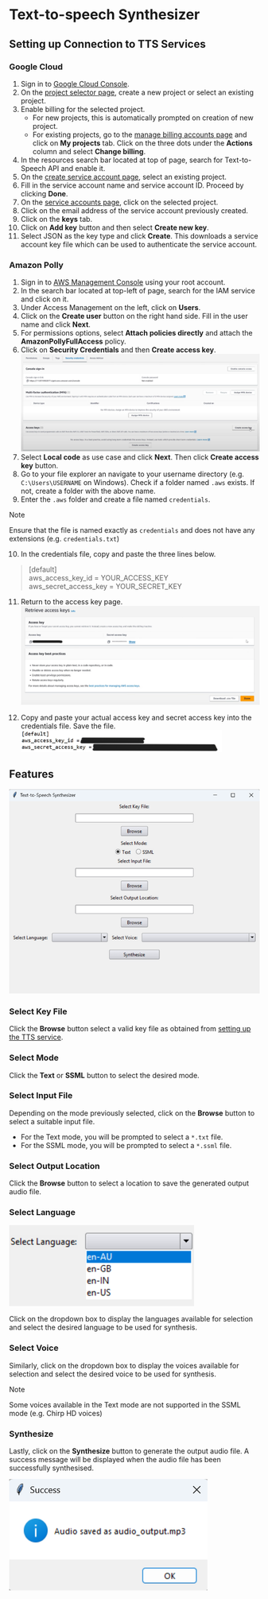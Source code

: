 # Text-to-speech Synthesizer 

## Setting up Connection to TTS Services
### Google Cloud 

1. Sign in to [Google Cloud Console](https://console.cloud.google.com/).
2. On the [project selector page](https://console.cloud.google.com/projectselector2/home/dashboard), create a new project or select an existing project. 
3. Enable billing for the selected project. 
    * For new projects, this is automatically prompted on creation of new project. 
    * For existing projects, go to the [manage billing accounts page](https://console.cloud.google.com/billing) and click on **My projects** tab. Click on the three dots under the **Actions** column and select **Change billing**. 
4. In the resources search bar located at top of page, search for Text-to-Speech API and enable it. 
5. On the [create service account page](https://console.cloud.google.com/projectselector/iam-admin/serviceaccounts/create?walkthrough_id=iam--create-service-account#step_index=1), select an existing project.
6. Fill in the service account name and service account ID. Proceed by clicking **Done**. 
7. On the [service accounts page](https://console.cloud.google.com/iam-admin/serviceaccounts?walkthrough_id=iam--create-service-account-keys&start_index=1#step_index=1), click on the selected project.
8. Click on the email address of the service account previously created.
9. Click on the **keys** tab.
10. Click on **Add key** button and then select **Create new key**.
11. Select JSON as the key type and click **Create**. This downloads a service account key file which can be used to authenticate the service account. 

### Amazon Polly 

1. Sign in to [AWS Management Console](https://console.aws.amazon.com/) using your root account. 
2. In the search bar located at top-left of page, search for the IAM service and click on it. 
3. Under Access Management on the left, click on **Users**.
4. Click on the **Create user** button on the right hand side. Fill in the user name and click **Next**. 
5. For permissions options, select **Attach policies directly** and attach the **AmazonPollyFullAccess** policy. 
6. Click on **Security Credentials** and then **Create access key**. 
![Create access key](images/create-access-key.png)
7. Select **Local code** as use case and click **Next**. Then click **Create access key** button. 
8. Go to your file explorer an navigate to your username directory (e.g. `C:\Users\USERNAME` on Windows). Check if a folder named `.aws` exists. If not, create a folder with the above name. 
9. Enter the `.aws` folder and create a file named `credentials`. 
> [!NOTE]
> Ensure that the file is named exactly as `credentials` and does not have any extensions (e.g. `credentials.txt`)
10. In the credentials file, copy and paste the three lines below.

>[default] <br />
>aws_access_key_id = YOUR_ACCESS_KEY <br />
>aws_secret_access_key = YOUR_SECRET_KEY

11. Return to the access key page. 
![Access key](images/access-keys.png)

12. Copy and paste your actual access key and secret access key into the credentials file. Save the file.
![Completed credentials](images/completed_credentials.png)

## Features

![App screenshot](images/app-screenshot-v2.png)

### Select Key File
Click the **Browse** button select a valid key file as obtained from [setting up the TTS service](#setting-up-connection-to-google-cloud-tts-service). 

### Select Mode
Click the **Text** or **SSML** button to select the desired mode. 

### Select Input File

Depending on the mode previously selected, click on the **Browse** button to select a suitable input file.

* For the Text mode, you will be prompted to select a `*.txt` file.
* For the SSML mode, you will be prompted to select a `*.ssml` file.

### Select Output Location

Click the **Browse** button to select a location to save the generated output audio file. 

### Select Language 
![Language options](images/language-options.png)

Click on the dropdown box to display the languages available for selection and select the desired language to be used for synthesis. 

### Select Voice

Similarly, click on the dropdown box to display the voices available for selection and select the desired voice to be used for synthesis. 

> [!NOTE]
> Some voices available in the Text mode are not supported in the SSML mode (e.g. Chirp HD voices)

### Synthesize

Lastly, click on the **Synthesize** button to generate the output audio file. A success message will be displayed when the audio file has been successfully synthesised. 

![success message](images/success-message.png)